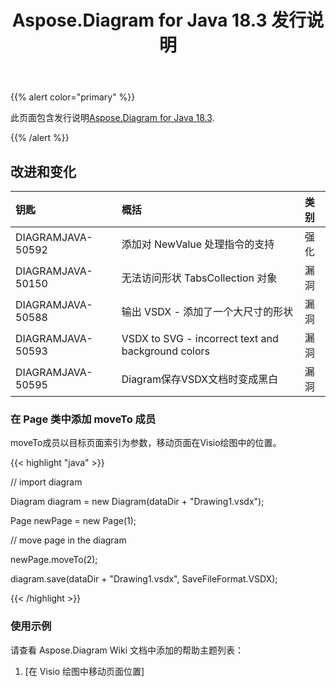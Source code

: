 ﻿---
title: Aspose.Diagram for Java 18.3 发行说明
type: docs
weight: 100
url: /zh/java/aspose-diagram-for-java-18-3-release-notes/
---
{{% alert color="primary" %}} 

此页面包含发行说明[Aspose.Diagram for Java 18.3](https://docs.aspose.com/diagram/java/aspose-diagram-for-java-18-3-release-notes/).

{{% /alert %}} 
## **改进和变化**

|**钥匙**|**概括**|**类别**|
|:- |:- |:- |
|DIAGRAMJAVA-50592|添加对 NewValue 处理指令的支持|强化|
|DIAGRAMJAVA-50150|无法访问形状 TabsCollection 对象|漏洞|
|DIAGRAMJAVA-50588|输出 VSDX - 添加了一个大尺寸的形状|漏洞|
|DIAGRAMJAVA-50593|VSDX to SVG - incorrect text and background colors|漏洞|
|DIAGRAMJAVA-50595|Diagram保存VSDX文档时变成黑白|漏洞|
### **在 Page 类中添加 moveTo 成员**
moveTo成员以目标页面索引为参数，移动页面在Visio绘图中的位置。

{{< highlight "java" >}}

 // import diagram

Diagram diagram = new Diagram(dataDir + "Drawing1.vsdx");

Page newPage = new Page(1);

// move page in the diagram

newPage.moveTo(2);

diagram.save(dataDir + "Drawing1.vsdx", SaveFileFormat.VSDX);

{{< /highlight >}}
### **使用示例**
请查看 Aspose.Diagram Wiki 文档中添加的帮助主题列表：

1. [在 Visio 绘图中移动页面位置]
